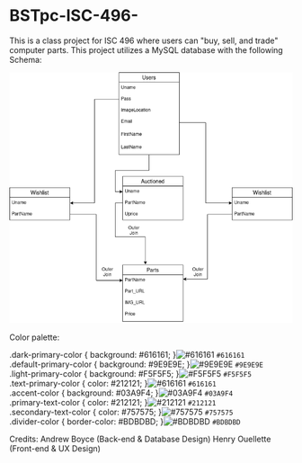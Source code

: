 # BSTpc-ISC-496-


This is a class project for ISC 496 where users can "buy, sell, and trade" computer parts. This project utilizes a MySQL database with the following Schema:

![alt text](https://github.com/aboyce3/BSTpc-ISC-496-/blob/main/DiagramsAndMiscellaneous/BST_Parts_RS_COMPLETE.png)

Color palette:

.dark-primary-color    { background: #616161; }![#616161](https://via.placeholder.com/15/616161/000000?text=+) `#616161`<br />
.default-primary-color { background: #9E9E9E; }![#9E9E9E](https://via.placeholder.com/15/9E9E9E/000000?text=+) `#9E9E9E`<br />
.light-primary-color   { background: #F5F5F5; }![#F5F5F5](https://via.placeholder.com/15/F5F5F5/000000?text=+) `#F5F5F5`<br />
.text-primary-color    { color: #212121; }![#616161](https://via.placeholder.com/15/212121/000000?text=+) `#616161`<br />
.accent-color          { background: #03A9F4; }![#03A9F4](https://via.placeholder.com/15/03A9F4/000000?text=+) `#03A9F4`<br />
.primary-text-color    { color: #212121; }![#212121](https://via.placeholder.com/15/212121/000000?text=+) `#212121`<br />
.secondary-text-color  { color: #757575; }![#757575](https://via.placeholder.com/15/757575/000000?text=+) `#757575`<br />
.divider-color         { border-color: #BDBDBD; }![#BDBDBD](https://via.placeholder.com/15/BDBDBD/000000?text=+) `#BDBDBD`<br />



Credits: Andrew Boyce (Back-end & Database Design)
         Henry Ouellette (Front-end & UX Design)
